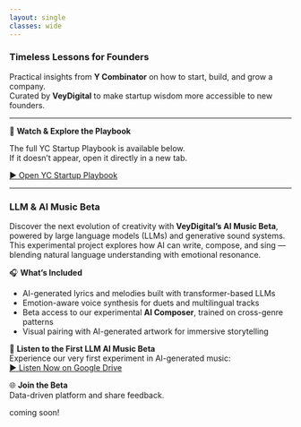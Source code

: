 ```yaml
---
layout: single
classes: wide
---
```


### Timeless Lessons for Founders  
Practical insights from **Y Combinator** on how to start, build, and grow a company.  
Curated by **VeyDigital** to make startup wisdom more accessible to new founders.

---

🎥 **Watch & Explore the Playbook**

The full YC Startup Playbook is available below.  
If it doesn’t appear, open it directly in a new tab.

[▶️ Open YC Startup Playbook](https://playbook.samaltman.com/)

---

### LLM & AI Music Beta  
Discover the next evolution of creativity with **VeyDigital’s AI Music Beta**, powered by large language models (LLMs) and generative sound systems.  
This experimental project explores how AI can write, compose, and sing — blending natural language understanding with emotional resonance.

🎧 **What’s Included**  
- AI-generated lyrics and melodies built with transformer-based LLMs  
- Emotion-aware voice synthesis for duets and multilingual tracks  
- Beta access to our experimental **AI Composer**, trained on cross-genre patterns  
- Visual pairing with AI-generated artwork for immersive storytelling  

🎵 **Listen to the First LLM AI Music Beta**  
Experience our very first experiment in AI-generated music:  
[▶️ Listen Now on Google Drive](https://drive.google.com/file/d/1dUzwk82L3T2kLV1jVtNj8ueMlHxYIXhj/view)

🌐 **Join the Beta**  
Data-driven platform and share feedback.

coming soon!
